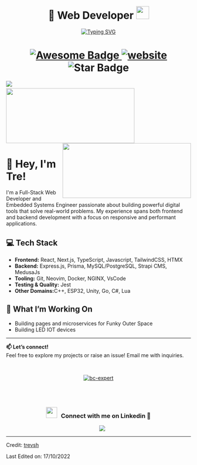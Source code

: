 <h1 align="center"> 👋 Web Developer <img src="https://media.giphy.com/media/hvRJCLFzcasrR4ia7z/giphy.gif" width="35"></h1>
<p align="center">
<a href="https://git.io/typing-svg"><img src="https://readme-typing-svg.herokuapp.com?font=Bangers&size=60&pause=1000&color=5900D2&center=true&vCenter=true&width=435&lines=Welcome!" alt="Typing SVG" /></p>

<p align='center'>
 <h1 align="center">
  <img src="https://cdn.rawgit.com/sindresorhus/awesome/d7305f38d29fed78fa85652e3a63e154dd8e8829/media/badge.svg" alt="Awesome Badge"/>
  <a href="/"><img src="https://img.shields.io/static/v1?label=&labelColor=505050&message=findwrk&color=%230076D6&style=flat&logo=google-chrome&logoColor=%230076D6" alt="website"/></a>
  <img src="https://img.shields.io/static/v1?label=%F0%9F%8C%9F&message=If%20Useful&style=style=flat&color=BC4E99" alt="Star Badge"/>
</h1>

<img align="left" src="https://visitor-badge.laobi.icu/badge?page_id=trevsh" />

<h1 align="center"></h1>
<img align="left" height="150px" width="350px" src="https://github-readme-stats.vercel.app/api?username=trevsh&count_private=true&show_icons=true&theme=tokyonight" />
<img align="right" height="150px" width="350px" src="https://github-readme-stats.vercel.app/api/top-langs/?username=trevsh&layout=compact&theme=aura&langs_count=9" />
<img height="150" />

<h1>👋 Hey, I'm Tre!</h1>

<p>
I'm a Full-Stack Web Developer and Embedded Systems Engineer passionate about building powerful digital tools that solve real-world problems. My experience spans both frontend and backend development with a focus on responsive and performant applications.
</p>

<h2>💻 Tech Stack</h2>
<ul>
  <li><strong>Frontend:</strong> React, Next.js, TypeScript, Javascript, TailwindCSS, HTMX</li>
  <li><strong>Backend:</strong> Express.js, Prisma, MySQL/PostgreSQL, Strapi CMS, MedusaJs</li>
  <li><strong>Tooling:</strong> Git, Neovim, Docker, NGINX, VsCode </li>
  <li><strong>Testing & Quality:</strong> Jest </li>
  <li><strong>Other Domains:</strong>C++, ESP32, Unity, Go, C#, Lua</li>
</ul>

<h2>🚀 What I’m Working On</h2>
<ul>
  <li>Building pages and microservices for Funky Outer Space</li>
  <li>Building LED IOT devices</li>
</ul>
<hr />

<p><strong>📫 Let’s connect!</strong><br>
Feel free to explore my projects or raise an issue! Email me with inquiries.</p>

<br/>
<p align="center"> <a href="https://github.com/ryo-ma/github-profile-trophy"><img src="https://github-profile-trophy.vercel.app/?username=trevsh&theme=dracula&row=1" alt="bc-expert"/></a> </p>
<br/>
<br/>
<h3 align="center" > <img src="https://media.giphy.com/media/iY8CRBdQXODJSCERIr/giphy.gif" width="30" height="30" style="margin-right: 10px;">Connect with me on Linkedin 🤝 </h3>

<p align="center">

 <div align="center"  class="icons-social" style="margin-left: 10px;">
        <a style="margin-left: 10px;"  target="_blank" href="https://www.linkedin.com/in/trevonshelby/">
			<img src="https://img.icons8.com/doodle/40/000000/linkedin--v2.png" >
	</a>
      </div>

</p>

------

Credit: [trevsh](https://github.com/trevsh)

Last Edited on: 17/10/2022
